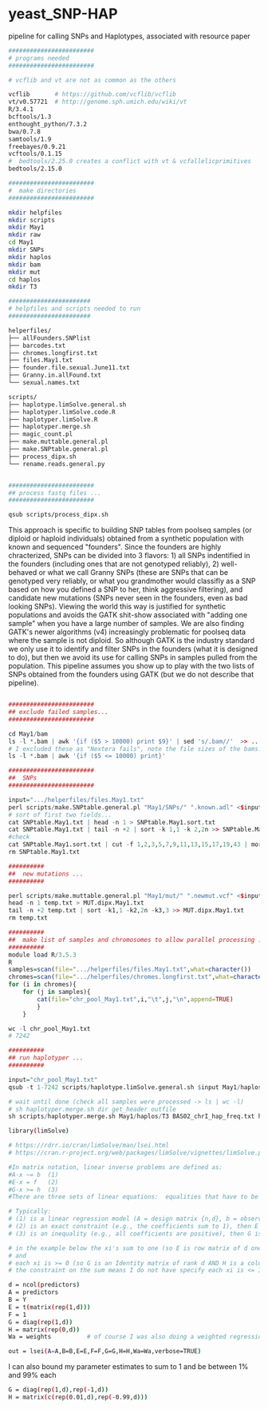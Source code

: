 # yeast_SNP-HAP
pipeline for calling SNPs and Haplotypes, associated with resource paper
```bash
########################
# programs needed
########################

# vcflib and vt are not as common as the others

vcflib       # https://github.com/vcflib/vcflib
vt/v0.57721  # http://genome.sph.umich.edu/wiki/vt
R/3.4.1
bcftools/1.3
enthought_python/7.3.2
bwa/0.7.8
samtools/1.9
freebayes/0.9.21 
vcftools/0.1.15 
#  bedtools/2.25.0 creates a conflict with vt & vcfallelicprimitives
bedtools/2.15.0

########################
#  make directories
########################

mkdir helpfiles
mkdir scripts
mkdir May1
mkdir raw
cd May1
mkdir SNPs
mkdir haplos
mkdir bam
mkdir mut
cd haplos
mkdir T3

#######################
# helpfiles and scripts needed to run
#######################

helperfiles/
├── allFounders.SNPlist
├── barcodes.txt
├── chromes.longfirst.txt
├── files.May1.txt
├── founder.file.sexual.June11.txt
├── Granny.in.allFound.txt
└── sexual.names.txt

scripts/
├── haplotype.limSolve.general.sh
├── haplotyper.limSolve.code.R
├── haplotyper.limSolve.R
├── haplotyper.merge.sh
├── magic_count.pl
├── make.muttable.general.pl
├── make.SNPtable.general.pl
├── process_dipx.sh
└── rename.reads.general.py


########################
## process fastq files ...
########################

qsub scripts/process_dipx.sh
```

This approach is specific to building SNP tables from poolseq samples (or diploid or haploid individuals) obtained from a synthetic population with known and sequenced "founders".  Since the founders are highly chracterized, SNPs can be divided into 3 flavors: 1) all SNPs indentified in the founders (including ones that are not genotyped reliably), 2) well-behaved or what we call Granny SNPs (these are SNPs that can be genotyped very reliably, or what you grandmother would classifly as a SNP based on how you defined a SNP to her, think aggressive filtering), and candidate new mutations (SNPs never seen in the founders, even as bad looking SNPs).  Viewing the world this way is justified for synthetic populations and avoids the GATK shit-show associated with "adding one sample" when you have a large number of samples. We are also finding GATK's newer algorithms (v4) increasingly problematic for poolseq data where the sample is not diploid. So although GATK is the industry standard we only use it to identify and filter SNPs in the founders (what it is designed to do), but then we avoid its use for calling SNPs in samples pulled from the population.  This pipeline assumes you show up to play with the two lists of SNPs obtained from the founders using GATK (but we do not describe that pipeline).

```R

########################
## exclude failed samples...
########################

cd May1/bam
ls -l *.bam | awk '{if ($5 > 10000) print $9}' | sed 's/.bam//'  >> .../helperfiles/files.May1.txt
# I excluded these as "Nextera fails", note the file sizes of the bams!!!
ls -l *.bam | awk '{if ($5 <= 10000) print}' 

########################
##  SNPs
########################

input=".../helperfiles/files.May1.txt"
perl scripts/make.SNPtable.general.pl "May1/SNPs/" ".known.adl" <$input >SNPtable.May1.txt
# sort of first two fields...
cat SNPtable.May1.txt | head -n 1 > SNPtable.May1.sort.txt
cat SNPtable.May1.txt | tail -n +2 | sort -k 1,1 -k 2,2n >> SNPtable.May1.sort.txt
#check
cat SNPtable.May1.sort.txt | cut -f 1,2,3,5,7,9,11,13,15,17,19,43 | more 
rm SNPtable.May1.txt

##########
##  new mutations ...
##########

perl scripts/make.muttable.general.pl "May1/mut/" ".newmut.vcf" <$input >temp.txt
head -n 1 temp.txt > MUT.dipx.May1.txt
tail -n +2 temp.txt | sort -k1,1 -k2,2n -k3,3 >> MUT.dipx.May1.txt
rm temp.txt

##########
##  make list of samples and chromosomes to allow parallel processing ...
##########
module load R/3.5.3 
R
samples=scan(file=".../helperfiles/files.May1.txt",what=character())
chromes=scan(file=".../helperfiles/chromes.longfirst.txt",what=character())
for (i in chromes){
	for (j in samples){
		cat(file="chr_pool_May1.txt",i,"\t",j,"\n",append=TRUE)
		}
	}

wc -l chr_pool_May1.txt
# 7242

##########
## run haplotyper ...
##########

input="chr_pool_May1.txt"
qsub -t 1-7242 scripts/haplotype.limSolve.general.sh $input May1/haplos/T3 SNPtable.May1.sort.txt helperfiles/founder.file.sexual.June11.txt

# wait until done (check all samples were processed -> ls | wc -l)
# sh haplotyper.merge.sh dir get_header outfile
sh scripts/haplotyper.merge.sh May1/haplos/T3 BAS02_chrI_hap_freq.txt haps.dipx.June11.F15AW5050.limSolve.txt.gz

```
```bash
library(limSolve)

# https://rdrr.io/cran/limSolve/man/lsei.html
# https://cran.r-project.org/web/packages/limSolve/vignettes/limSolve.pdf

#In matrix notation, linear inverse problems are defined as:
#A·x ~= b  (1)
#E·x = f   (2)
#G·x >= h  (3)
#There are three sets of linear equations:  equalities that have to be met as closely as possible (1), equalities that have to be met exactly (2) and inequalities (3).

# Typically:
# (1) is a linear regression model (A = design matrix {n,d}, b = observations {n}, x = predictors {d})
# (2) is an exact constraint (e.g., the coefficients sum to 1), then E is {ec,d}, f is {ec}, where ec is the number of exact constraints.
# (3) is an inequality (e.g., all coefficients are positive), then G is {ic,d}, h is {ic}, where ic is the number of inequality constraints

# in the example below the xi's sum to one (so E is row matrix of d ones).
# and
# each xi is >= 0 (so G is an Identity matrix of rank d AND H is a column vector of zeros)
# the constraint on the sum means I do not have specify each xi is <= 1 (equivalent to saying each -xi >= -1)

d = ncol(predictors)
A = predictors
B = Y
E = t(matrix(rep(1,d)))
F = 1
G = diag(rep(1,d))
H = matrix(rep(0,d))
Wa = weights          # of course I was also doing a weighted regression ... why not

out = lsei(A=A,B=B,E=E,F=F,G=G,H=H,Wa=Wa,verbose=TRUE)
```
I can also bound my parameter estimates to sum to 1 and be between 1% and 99% each
```bash
G = diag(rep(1,d),rep(-1,d))
H = matrix(c(rep(0.01,d),rep(-0.99,d)))
```

